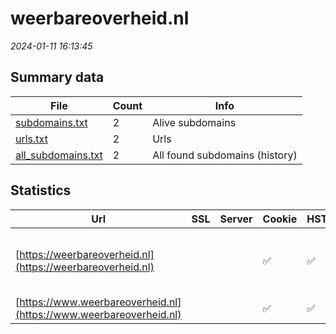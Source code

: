 # weerbareoverheid.nl
*2024-01-11 16:13:45*
## Summary data
| File       | Count | Info |
|------------|-------|------|
|[subdomains.txt](/data/weerbareoverheid.nl/subdomains.txt)|2|Alive subdomains|
|[urls.txt](/data/weerbareoverheid.nl/urls.txt)|2|Urls|
|[all_subdomains.txt](/data/weerbareoverheid.nl/all_subdomains.txt)|2|All found subdomains (history)|
## Statistics
| Url | SSL | Server | Cookie | HSTS | CSP | XFO | XXP | RP | Tech |Title |
|------------|-------|------|------|------|------|------|------|------|------|------|
|[https://weerbareoverheid.nl](https://weerbareoverheid.nl)| ||:white_check_mark: |:white_check_mark: |:warning: | 1:white_check_mark: | 2:white_check_mark: | 3:white_check_mark: |Apache Tomcat Fourthwall:1.0.0 HSTS Java MariaDB Skolengo:1.0.0|Weerbare Overhei...|
|[https://www.weerbareoverheid.nl](https://www.weerbareoverheid.nl)| ||:white_check_mark: |:white_check_mark: |:warning: | 1:white_check_mark: | 2:white_check_mark: | 3:white_check_mark: |HSTS||